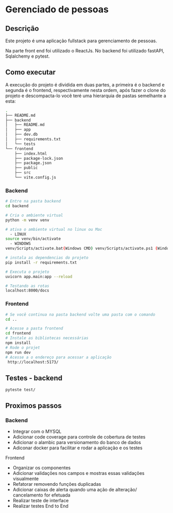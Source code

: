 # Gerenciado de pessoas

## Descrição

Este projeto é uma aplicação fullstack para gerenciamento de pessoas.

Na parte front end foi utilizado o ReactJs. No  backend foi utilizado fastAPI, Sqlalchemy e pytest.

## Como executar

A execução do projeto é dividida em duas partes, a primeira é o backend e segunda é o frontend, respectivamente nesta ordem, após fazer o clone do projeto  e descompacta-lo você teré uma hierarquia de pastas semelhante a esta:

```bash
.
├── README.md
├── backend
│   ├── README.md
│   ├── app
│   ├── dev.db
│   ├── requirements.txt
│   └── tests
└── frontend
    ├── index.html
    ├── package-lock.json
    ├── package.json
    ├── public
    ├── src
    └── vite.config.js
```

### Backend

```bash
# Entre na pasta backend
cd backend

# Cria o ambiente virtual
python -m venv venv

# ativa o ambiente virtual no linux ou Mac
  - LINUX
source venv/bin/activate 
  - WINDOWS
venv/Scripts/activate.bat(Windows CMD) venv/Scripts/activate.ps1 (Windows Powershell)

# instala as dependencias do projeto
pip install -r requirements.txt

# Executa o projeto
uvicorn app.main:app --reload

# Testando as rotas
localhost:8000/docs
```

### Frontend

```bash
# Se você continua na pasta backend volte uma pasta com o comando
cd ..

# Acesse a pasta frontend
cd frontend
# Instale as bibliotecas necessárias
npm install
# Rode o projet
npm run dev
# Acesse a o endereço para acessar a aplicação
 http://localhost:5173/

```

## Testes - backend

```
pyteste test/
```

## Proximos passos

### Backend

* Integrar com o MYSQL
* Adicionar code coverage para controle de cobertura de testes
* Adicionar o alambic para versionamento do banco de dados
* Adiconar docker para facilitar e rodar a aplicação e os testes

Frontend

* Organizar os componentes
* Adicionar validações nos campos e mostras essas validações visualmente
* Refatorar removendo funções duplicadas
* Adicionar caixas de alerta quando uma ação de alteração/ cancelamento for efetuada
* Realizar teste de interface
* Realizar testes End to End
